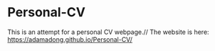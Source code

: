 # Personal-CV
This is an attempt for a personal CV webpage.//
The website is here: https://adamadong.github.io/Personal-CV/
